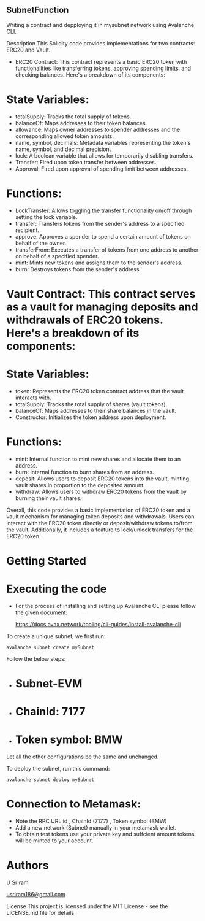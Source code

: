 ## SubnetFunction
Writing a contract and depploying it in mysubnet network using Avalanche CLI.

Description
This Solidity code provides implementations for two contracts: ERC20 and Vault.

- ERC20 Contract: This contract represents a basic ERC20 token with functionalities like transferring tokens, approving spending limits, and checking balances. Here's a breakdown of its components:

# State Variables:

- totalSupply: Tracks the total supply of tokens.
- balanceOf: Maps addresses to their token balances.
- allowance: Maps owner addresses to spender addresses and the corresponding allowed token amounts.
- name, symbol, decimals: Metadata variables representing the token's name, symbol, and decimal precision.
- lock: A boolean variable that allows for temporarily disabling transfers.
- Transfer: Fired upon token transfer between addresses.
- Approval: Fired upon approval of spending limit between addresses.
  
# Functions:
- LockTransfer: Allows toggling the transfer functionality on/off through setting the lock variable.
- transfer: Transfers tokens from the sender's address to a specified recipient.
- approve: Approves a spender to spend a certain amount of tokens on behalf of the owner.
- transferFrom: Executes a transfer of tokens from one address to another on behalf of a specified spender.
- mint: Mints new tokens and assigns them to the sender's address.
- burn: Destroys tokens from the sender's address.

# Vault Contract: This contract serves as a vault for managing deposits and withdrawals of ERC20 tokens. Here's a breakdown of its components:

# State Variables:

- token: Represents the ERC20 token contract address that the vault interacts with.
- totalSupply: Tracks the total supply of shares (vault tokens).
- balanceOf: Maps addresses to their share balances in the vault.
- Constructor: Initializes the token address upon deployment.

# Functions:
- mint: Internal function to mint new shares and allocate them to an address.
- burn: Internal function to burn shares from an address.
- deposit: Allows users to deposit ERC20 tokens into the vault, minting vault shares in proportion to the deposited amount.
- withdraw: Allows users to withdraw ERC20 tokens from the vault by burning their vault shares.


Overall, this code provides a basic implementation of ERC20 token and a vault mechanism for managing token deposits and withdrawals. Users can interact with the ERC20 token directly or deposit/withdraw tokens to/from the vault. Additionally, it includes a feature to lock/unlock transfers for the ERC20 token.

# Getting Started
# Executing the code
- For the process of installing and setting up Avalanche CLI please follow the given document:
    
    https://docs.avax.network/tooling/cli-guides/install-avalanche-cli

To create a unique subnet, we first run:

    avalanche subnet create mySubnet

Follow the below steps: 

- # Subnet-EVM

- # ChainId: 7177

- # Token symbol: BMW

Let all the other configurations be the same and unchanged.

To deploy the subnet, run this command:

    avalanche subnet deploy mySubnet

# Connection to Metamask:
- Note the RPC URL id , ChainId (7177) , Token symbol (BMW)
- Add a new network (Subnet) manually in your metamask wallet.
- To obtain test tokens use your private key and suffcient amount tokens will be minted to your account. 

# Authors
U Sriram

usriram186@gmail.com

License
This project is licensed under the MIT License - see the LICENSE.md file for details
